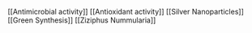 [[Antimicrobial activity]]
[[Antioxidant activity]]
[[Silver Nanoparticles]]
[[Green Synthesis]]
[[Ziziphus Nummularia]]
